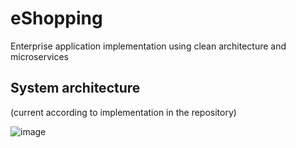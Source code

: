 # eShopping
Enterprise application implementation using clean architecture and microservices


## System architecture 
(current according to implementation in the repository) 

![image](https://github.com/edpelaezc/microservices_eShopping/assets/31459940/e2f18ecf-b47e-4ede-92b0-8d31b40ac8ec)








